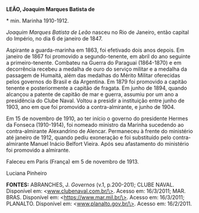 **LEÃO, Joaquim Marques Batista de**

\* min. Marinha 1910-1912.

*Joaquim Marques Batista de Leão* nasceu no Rio de Janeiro, então
capital do Império, no dia 6 de janeiro de 1847.

Aspirante a guarda-marinha em 1863, foi efetivado dois anos depois. Em
janeiro de 1867 foi promovido a segundo-tenente, em abril do ano
seguinte a primeiro-tenente. Combateu na Guerra do Paraguai (1864-1870)
e em decorrência recebeu a medalha de ouro do serviço militar e a
medalha da passagem de Humaitá, além das medalhas do Mérito Militar
oferecidas pelos governos do Brasil e da Argentina. Em 1879 foi
promovido a capitão tenente e posteriormente a capitão de fragata. Em
junho de 1894, quando alcançou a patente de capitão de mar e guerra,
assumiu por um ano a presidência do Clube Naval. Voltou a presidir a
instituição entre junho de 1903, ano em que foi promovido a
contra-almirante, e junho de 1904.

Em 15 de novembro de 1910, ao ter início o governo do presidente Hermes
da Fonseca (1910-1914), foi nomeado ministro da Marinha sucedendo ao
contra-almirante Alexandrino de Alencar. Permaneceu à frente do
ministério até janeiro de 1912, quando pediu exoneração e foi
substituído pelo contra-almirante Manuel Inácio Belfort Vieira. Após seu
afastamento do ministério foi promovido a almirante.

Faleceu em Paris (França) em 5 de novembro de 1913.

Luciana Pinheiro

**FONTES:** ABRANCHES, J. *Governos* (v.1, p.200-201); CLUBE NAVAL.
Disponível em: \<www.clubenaval.com.br/\>. Acesso em: 16/3/2011; MAR.
BRAS. Disponível em: \<https://www.mar.mil.br/\>. Acesso em: 16/3/2011;
PLANALTO. Disponível em: \<www.planalto.gov.br/\>. Acesso em: 16/2/2011.
